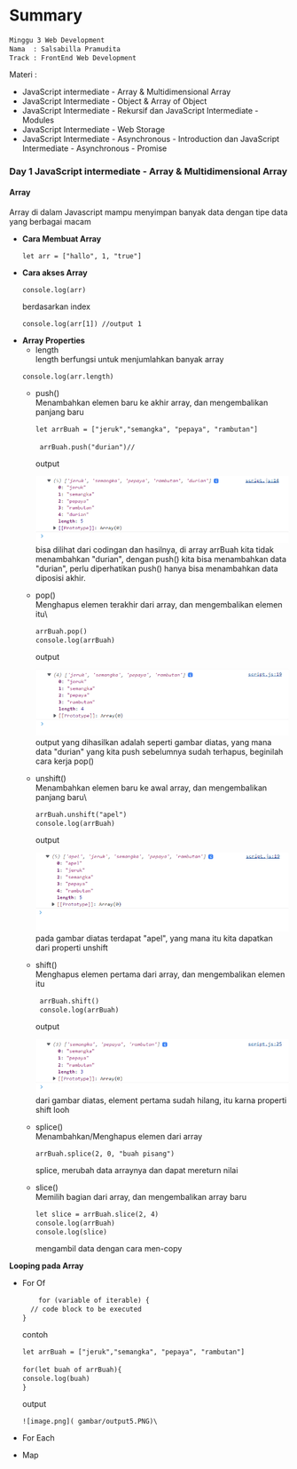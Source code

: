 # Summary
```
Minggu 3 Web Development
Nama  : Salsabilla Pramudita
Track : FrontEnd Web Development
```
Materi :
- JavaScript intermediate - Array & Multidimensional Array
- JavaScript Intermediate - Object & Array of Object
- JavaScript Intermediate - Rekursif dan JavaScript Intermediate - Modules
- JavaScript Intermediate - Web Storage
- JavaScript Intermediate - Asynchronous - Introduction dan JavaScript Intermediate - Asynchronous - Promise


### Day 1 JavaScript intermediate - Array & Multidimensional Array

#### Array
Array di dalam Javascript mampu menyimpan banyak data dengan tipe data yang berbagai macam
- **Cara Membuat Array**
    ```
    let arr = ["hallo", 1, "true"]
    ```
- **Cara akses Array** 
    ```
    console.log(arr)
    ```
    berdasarkan index
    ```
    console.log(arr[1]) //output 1
    ```
- **Array Properties**
   - length\
        length berfungsi untuk menjumlahkan banyak array
    ```
    console.log(arr.length)
    ```
   - push()\
        Menambahkan elemen baru ke akhir array, dan mengembalikan panjang baru
      ```
      let arrBuah = ["jeruk","semangka", "pepaya", "rambutan"]

       arrBuah.push("durian")//
      ```
      output
      
      ![image.png]( gambar/output1.PNG)\
      bisa dilihat dari codingan dan hasilnya, di array arrBuah kita tidak menambahkan "durian", dengan push() kita bisa menambahkan data "durian", perlu diperhatikan push() hanya bisa menambahkan data diposisi akhir. 
      
   - pop()\
        Menghapus elemen terakhir dari array, dan mengembalikan elemen itu\
        ```
        arrBuah.pop()
        console.log(arrBuah)
        ```
        output
      
      ![image.png]( gambar/output2.PNG)\
      output yang dihasilkan adalah seperti gambar diatas, yang mana data "durian" yang kita push sebelumnya sudah terhapus, beginilah cara kerja pop()
        
   - unshift()        
        Menambahkan elemen baru ke awal array, dan mengembalikan panjang baru\
        ```
        arrBuah.unshift("apel")
        console.log(arrBuah)
        ```
       output
      
      ![image.png]( gambar/output3.PNG)\
      pada gambar diatas terdapat "apel", yang mana itu kita dapatkan dari properti unshift
      
   - shift()        
        Menghapus elemen pertama dari array, dan mengembalikan elemen itu
        ```
         arrBuah.shift()
         console.log(arrBuah)
        ```
      output
      
      ![image.png]( gambar/output4.PNG)\
      dari gambar diatas, element pertama sudah hilang, itu karna properti shift looh
   - splice()\
      Menambahkan/Menghapus elemen dari array
      ```
      arrBuah.splice(2, 0, "buah pisang")
      ```
      splice, merubah data arraynya dan dapat mereturn nilai
   - slice()\
        Memilih bagian dari array, dan mengembalikan array baru
      ```
      let slice = arrBuah.slice(2, 4)
      console.log(arrBuah)
      console.log(slice)      
      ```
      mengambil data dengan cara men-copy
  
 **Looping pada Array**
 
- For Of
    ```
        for (variable of iterable) {
      // code block to be executed
    }    
    ```
    
    contoh 
    ```
    let arrBuah = ["jeruk","semangka", "pepaya", "rambutan"]
    
    for(let buah of arrBuah){
    console.log(buah)
    }

    ```
    output
      
      ![image.png]( gambar/output5.PNG)\
    
  
- For Each
- Map

